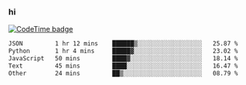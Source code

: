 ### hi  


<!--
**passer12/passer12** is a ✨ _special_ ✨ repository because its `README.md` (this file) appears on your GitHub profile.

Here are some ideas to get you started:

- 🔭 I’m currently working on ...
- 🌱 I’m currently learning ...
- 👯 I’m looking to collaborate on ...
- 🤔 I’m looking for help with ...
- 💬 Ask me about ...
- 📫 How to reach me: ...
- 😄 Pronouns: ...
- ⚡ Fun fact: ...
-->
<!--[![Top Langs](https://github-readme-stats.vercel.app/api/top-langs/?username=passer12&show_icons=true&theme=radical&count_private=true)](https://github.com/anuraghazra/github-readme-stats)-->
<!--[![Anurag's GitHub stats](https://github-readme-stats.vercel.app/api?username=passer12&show_icons=true&theme=radical&count_private=true)](https://github.com/anuraghazra/github-readme-stats)-->


[![CodeTime badge](https://img.shields.io/endpoint?style=social&url=https%3A%2F%2Fapi.codetime.dev%2Fshield%3Fid%3D20950%26project%3D%26in%3D0)](https://codetime.dev)

<!--START_SECTION:waka-->

```txt
JSON         1 hr 12 mins    ██████▒░░░░░░░░░░░░░░░░░░   25.87 %
Python       1 hr 4 mins     █████▓░░░░░░░░░░░░░░░░░░░   23.02 %
JavaScript   50 mins         ████▓░░░░░░░░░░░░░░░░░░░░   18.14 %
Text         45 mins         ████░░░░░░░░░░░░░░░░░░░░░   16.47 %
Other        24 mins         ██▒░░░░░░░░░░░░░░░░░░░░░░   08.79 %
```

<!--END_SECTION:waka-->

